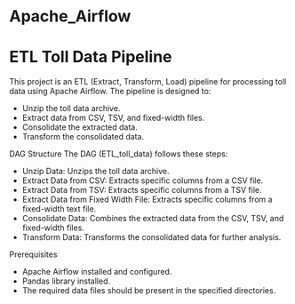 ﻿# Apache_Airflow
 # ETL Toll Data Pipeline

This project is an ETL (Extract, Transform, Load) pipeline for processing toll data using Apache Airflow. The pipeline is designed to:

*  Unzip the toll data archive.
*  Extract data from CSV, TSV, and fixed-width files.
*  Consolidate the extracted data.
*  Transform the consolidated data.
  
DAG Structure
The DAG (ETL_toll_data) follows these steps:

*  Unzip Data: Unzips the toll data archive.
*  Extract Data from CSV: Extracts specific columns from a CSV file.
*  Extract Data from TSV: Extracts specific columns from a TSV file.
*  Extract Data from Fixed Width File: Extracts specific columns from a fixed-width text file.
*  Consolidate Data: Combines the extracted data from the CSV, TSV, and fixed-width files.
*  Transform Data: Transforms the consolidated data for further analysis.
  
Prerequisites
*  Apache Airflow installed and configured.
*  Pandas library installed.
*  The required data files should be present in the specified directories.
